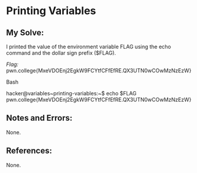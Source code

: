 # Printing Variables

## My Solve:
I printed the value of the environment variable FLAG using the echo command and the dollar sign prefix ($FLAG).

*Flag:* pwn.college{MxeVDOEnj2EgkW9FCYtfCFfEfRE.QX3UTN0wCOwMzNzEzW}

Bash

hacker@variables\~printing-variables:~$ echo $FLAG             
pwn.college{MxeVDOEnj2EgkW9FCYtfCFfEfRE.QX3UTN0wCOwMzNzEzW}         

## Notes and Errors:
None.

## References:
None.
